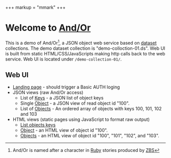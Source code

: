 +++
markup = "mmark"
+++


# Welcome to [And/Or](https://github.com/caltechlibrary/andor)

This is a demo of And/Or[^1], a JSON object web service based on
[dataset](https://github.com/caltechlibrary/dataset) collections. 
The demo dataset collection is "demo-colloction-01.ds". Web UI 
is built from static HTML/CSS/JavaScripts making http calls back
to the web service.  Web UI is located under `/demo-collection-01/`.

## Web UI

+ [Landing page](/demo-collection-01/) - should trigger a Basic AUTH loging
+ JSON views (raw And/Or access)
    + List of [Keys](/demo-collection-01/keys/) - a JSON list of object keys
    + Single [Object](/demo-collection-01/read/100) - a JSON view of read object id "100".
    + List of [Objects](/demo-collection-01/read/100,101,102,103) - An ordered array of objects with keys 100, 101, 102 and 103
+ HTML views (static pages using JavaScript to format raw output)
    + [List objects keys](/demo-collection-01/keys)
    + [Object](/demo-collection-01/view.html?id=100) - an HTML view of object id "100".
    + [Objects](/demo-collection-01/view.html?id=100,101,102,103) - an HTML view of object id "100", "101", "102", and "103".


[^1]: And/Or is named after a character in [Ruby](https://www.zbs.org/index_new.php/store/ruby) stories produced by [ZBS](https://www.zbs.org) 
